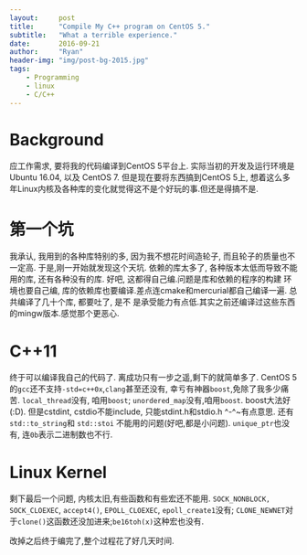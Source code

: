 ```yaml
---
layout:     post
title:      "Compile My C++ program on CentOS 5."
subtitle:   "What a terrible experience."
date:       2016-09-21
author:     "Ryan"
header-img: "img/post-bg-2015.jpg"
tags:
    - Programming
    - linux
    - C/C++
---
```


# Background

应工作需求, 要将我的代码编译到CentOS 5平台上. 实际当初的开发及运行环境是Ubuntu 16.04, 以及 CentOS 7.
但是现在要将东西搞到CentOS 5上, 想着这么多年Linux内核及各种库的变化就觉得这不是个好玩的事.但还是得搞不是.

# 第一个坑

我承认, 我用到的各种库特别的多, 因为我不想花时间造轮子, 而且轮子的质量也不一定高. 于是,刚一开始就发现这个天坑.
依赖的库太多了, 各种版本太低而导致不能用的库, 还有各种没有的库. 好吧, 这都得自己编.问题是库和依赖的程序的构建
环境也要自己编, 库的依赖库也要编译.差点连cmake和mercurial都自己编译一遍. 总共编译了几十个库, 都要吐了, 是不
是承受能力有点低.其实之前还编译过这些东西的mingw版本.感觉那个更恶心.

# C++11

终于可以编译我自己的代码了. 离成功只有一步之遥,剩下的就简单多了.
CentOS 5 的`gcc`还不支持`-std=c++0x`,`clang`甚至还没有, 幸亏有神器`boost`,免除了我多少痛苦.
`local_thread`没有, 咱用`boost`; `unordered_map`没有,咱用`boost`. boost大法好 (:D).
但是cstdint, cstdio不能include, 只能stdint.h和stdio.h ^-^~有点意思.
还有`std::to_string`和 `std::stoi` 不能用的问题(好吧,都是小问题).
`unique_ptr`也没有, 连`0b`表示二进制数也不行.

# Linux Kernel

剩下最后一个问题, 内核太旧,有些函数和有些宏还不能用.
`SOCK_NONBLOCK, SOCK_CLOEXEC`, `accept4()`, `EPOLL_CLOEXEC`, `epoll_create1`没有;
`CLONE_NEWNET`对于`clone()`这函数还没加进来;`be16toh(x)`这种宏也没有.


改掉之后终于编完了,整个过程花了好几天时间.

